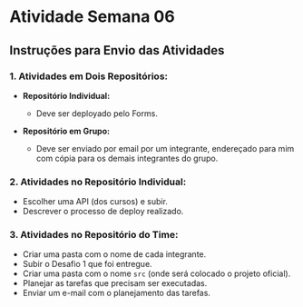 # Atividade Semana 06

## Instruções para Envio das Atividades

### 1. Atividades em Dois Repositórios:

- **Repositório Individual:**
  - Deve ser deployado pelo Forms.

- **Repositório em Grupo:**
  - Deve ser enviado por email por um integrante, endereçado para mim com cópia para os demais integrantes do grupo.

### 2. Atividades no Repositório Individual:

- Escolher uma API (dos cursos) e subir.
- Descrever o processo de deploy realizado.

### 3. Atividades no Repositório do Time:

- Criar uma pasta com o nome de cada integrante.
- Subir o Desafio 1 que foi entregue.
- Criar uma pasta com o nome `src` (onde será colocado o projeto oficial).
- Planejar as tarefas que precisam ser executadas.
- Enviar um e-mail com o planejamento das tarefas.


